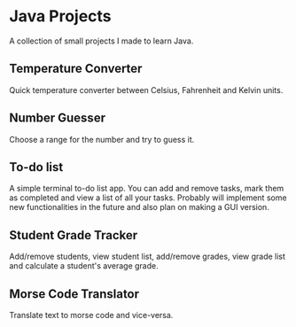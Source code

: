 # Java Projects
A collection of small projects I made to learn Java.

## Temperature Converter
Quick temperature converter between Celsius, Fahrenheit and Kelvin units.

## Number Guesser
Choose a range for the number and try to guess it.

## To-do list
A simple terminal to-do list app. You can add and remove tasks, mark them as completed and view a list of all your tasks. Probably will implement some new functionalities in the future and also plan on making a GUI version.

## Student Grade Tracker
Add/remove students, view student list, add/remove grades, view grade list and calculate a student's average grade.

## Morse Code Translator
Translate text to morse code and vice-versa.
